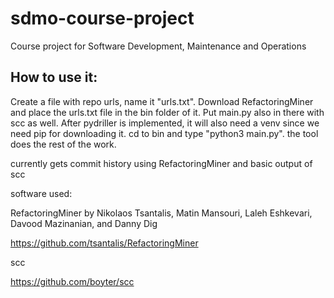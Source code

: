# sdmo-course-project
Course project for Software Development, Maintenance and Operations

## How to use it:
Create a file with repo urls, name it "urls.txt". Download RefactoringMiner and place the urls.txt file in the bin
folder of it. Put main.py also in there with scc as well. After pydriller is implemented, it will also need a
venv since we need pip for downloading it.
cd to bin and type "python3 main.py". the tool does the rest of the work.

currently gets commit history using RefactoringMiner and basic output of scc

software used:

RefactoringMiner by Nikolaos Tsantalis, Matin Mansouri, Laleh Eshkevari, Davood Mazinanian, and Danny Dig

https://github.com/tsantalis/RefactoringMiner

scc

https://github.com/boyter/scc